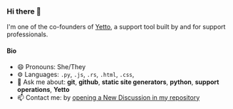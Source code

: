### Hi there 👋

I'm one of the co-founders of [Yetto](https://yetto.app), a support tool built by and for support professionals.

#### Bio

- 😄 Pronouns: She/They
- ⚙️ Languages: `.py`, `.js`, `.rs`, `.html`, `.css`,
- 💬 Ask me about: **git**, **github**, **static site generators**, **python**, **support operations**, **Yetto**
- 📫 Contact me: by [opening a New Discussion in my repository](https://github.com/birdcar/birdcar/discussions/new)
